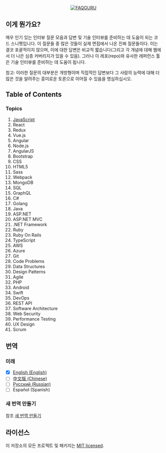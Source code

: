 <div align="center">
  <a href="https://github.com/FAQGURU">
    <img src="../../assets/readme.svg" alt="FAQGURU" />
  </a>
</div>

## 이게 뭔가요?

매우 인기 있는 인터뷰 질문 모음과 답변 및 기술 인터뷰를 준비하는 데 도움이 되는 코드 스니펫입니다. 이 질문들 중 많은 것들이 실제 면접에서 나온 진짜 질문들이다. 이는 결코 포괄적이지 않으며, 이에 대한 답변은 비교적 짧습니다(그리고 각 개념에 대해 웹에서 더 나은 심층 커버리지가 있을 수 있음). 그러나 이 레포(repo)와 유사한 레퍼런스 툴은 기술 인터뷰를 준비하는 데 도움이 됩니다.

참고: 이러한 질문의 대부분은 개방형이며 직접적인 답변보다 그 사람의 능력에 대해 더 많은 것을 알려주는 흥미로운 토론으로 이어질 수 있음을 명심하십시오.

## Table of Contents

### Topics

1. [JavaScript](javascript.md)
2. React
3. Redux
4. Vue.js
5. Angular
6. Node.js
7. AngularJS
8. Bootstrap
9. CSS
10. HTML5
11. Sass
12. Webpack
13. MongoDB
14. SQL
15. GraphQL
16. C#
17. Golang
18. Java
19. ASP.NET
20. ASP.NET MVC
21. .NET Framework
22. Ruby
23. Ruby On Rails
24. TypeScript
25. AWS
26. Azure
27. Git
28. Code Problems
29. Data Structures
30. Design Patterns
31. Agile
32. PHP
33. Android
34. Swift
35. DevOps
36. REST API
37. Software Architecture
38. Web Security
39. Performance Testing
40. UX Design
41. Scrum

## 번역

### 미래

- [x] [English (English)](../../readme.md)
- [ ] [中文版 (Chinese)](../zh/readme.md)
- [ ] [Русский (Russian)](../ru/readme.md)
- [ ] Español (Spanish)

### 새 번역 만들기

참조 [새 번역 만들기](../../CONTRIBUTING.md#Translations)


## 라이선스

이 저장소의 모든 프로젝트 및 패키지는 [MIT licensed](/LICENSE).
